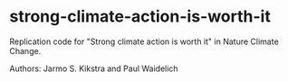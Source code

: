 # strong-climate-action-is-worth-it
Replication code for "Strong climate action is worth it" in Nature Climate Change.

Authors: Jarmo S. Kikstra and Paul Waidelich
